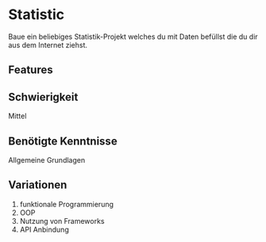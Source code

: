 # Statistic
 
 Baue ein beliebiges Statistik-Projekt welches du mit Daten befüllst die du dir aus dem Internet ziehst.
 
## Features

 
 ## Schwierigkeit
 Mittel
 
 ## Benötigte Kenntnisse
Allgemeine Grundlagen

## Variationen
1. funktionale Programmierung
2. OOP
3. Nutzung von Frameworks
4. API Anbindung
